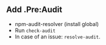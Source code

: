 ## Add .Pre:Audit
- npm-audit-resolver (install global)
- Run `check-audit`
- In case of an issue: `resolve-audit`.
